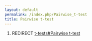 ```yaml
---
layout: default
permalink: /index.php/Pairwise_t-test
title: Pairwise t-test
---
```

1. REDIRECT [t-tests#Pairwise t-test](t-tests#Pairwise_t-test)